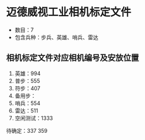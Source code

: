 # 迈德威视工业相机标定文件

- 数目：7
- 包含兵种：步兵、英雄、哨兵、雷达

## 相机标定文件对应相机编号及安放位置
1. 英雄：994
2. 普步：555
3. 符步：407
4. 备用步：
5. 哨兵：554
6. 雷达：511
7. 空闲测试：1333

待确定：337 359 